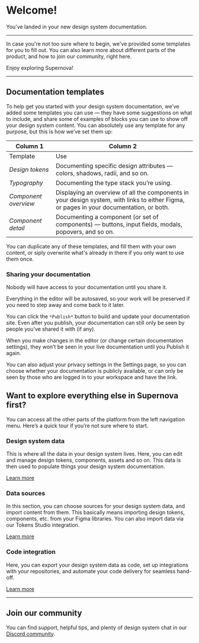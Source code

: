 
# Welcome!

You’ve landed in your new design system documentation.

---

In case you're not too sure where to begin, we've provided some templates for you to fill out. You can also learn more about different parts of the product, and how to join our community, right here.

Enjoy exploring Supernova! 

---

## Documentation templates

To help get you started with your design system documentation, we’ve added some templates you can use — they have some suggestions on what to include, and share some of examples of blocks you can use to show off your design system content. You can absolutely use any template for any purpose, but this is how we’ve set them up:

  
| Column 1 | Column 2 |  
| --- | --- |  
| Template | Use |  
| *Design tokens* | Documenting specific design attributes — colors, shadows, radii, and so on. |  
| *Typography* | Documenting the type stack you’re using. |  
| *Component overview* | Displaying an overview of all the components in your design system, with links to either Figma, or pages in your documentation, or both. |  
| *Component detail* | Documenting a component (or set of components) — buttons, input fields, modals, popovers, and so on. |  


You can duplicate any of these templates, and fill them with your own content, or siply overwrite what's already in there if you only want to use them once. 

### Sharing your documentation

Nobody will have access to your documentation until you share it.

Everything in the editor will be autosaved, so your work will be preserved if you need to step away and come back to it later.

You can click the `*Publish*` button to build and update your documentation site. Even after you publish, your documentation can still only be seen by people you've shared it with (if any).

When you make changes in the editor (or change certain documentation settings), they won’t be seen in your live documentation until you Publish it again.

You can also adjust your privacy settings in the Settings page, so you can choose whether your documentation is publicly available, or can only be seen by those who are logged in to your workspace and have the link.

## Want to explore everything else in Supernova first?

You can access all the other parts of the platform from the left navigation menu. Here’s a quick tour if you’re not sure where to start.

### Design system data

This is where all the data in your design system lives. Here, you can edit and manage design tokens, components, assets and so on. This data is then used to populate things your design system documentation.

[Learn more](https://learn.supernova.io/latest/design-systems/guide-to-design-systems.html)

### Data sources

In this section, you can choose sources for your design system data, and import content from them. This basically means importing design tokens, components, etc. from your Figma libraries. You can also import data via our Tokens Studio integration.

[Learn more](https://learn.supernova.io/latest/design-systems/add-design-system-content/data-sources/overview.html)

### Code integration

Here, you can export your design system data as code, set up integrations with your repositories, and automate your code delivery for seamless hand-off.

[Learn more](https://learn.supernova.io/latest/code-integration/guide-to-code-integration.html)

---

## Join our community

You can find support, helpful tips, and plenty of design system chat in our [Discord community](https://discord.com/invite/9Au3xFTG7x/).